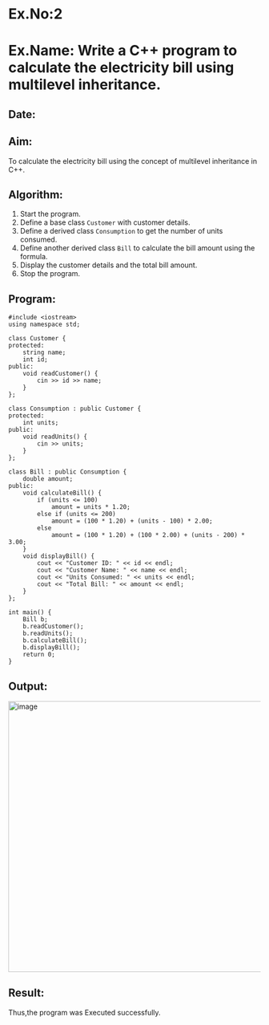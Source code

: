 # Ex.No:2  
# Ex.Name: Write a C++ program to calculate the electricity bill using multilevel inheritance.  
## Date:  

## Aim:  
To calculate the electricity bill using the concept of multilevel inheritance in C++.  

## Algorithm:  
1. Start the program.  
2. Define a base class `Customer` with customer details.  
3. Define a derived class `Consumption` to get the number of units consumed.  
4. Define another derived class `Bill` to calculate the bill amount using the formula.  
5. Display the customer details and the total bill amount.  
6. Stop the program.  

## Program:  
```
#include <iostream>
using namespace std;

class Customer {
protected:
    string name;
    int id;
public:
    void readCustomer() {
        cin >> id >> name;
    }
};

class Consumption : public Customer {
protected:
    int units;
public:
    void readUnits() {
        cin >> units;
    }
};

class Bill : public Consumption {
    double amount;
public:
    void calculateBill() {
        if (units <= 100)
            amount = units * 1.20;
        else if (units <= 200)
            amount = (100 * 1.20) + (units - 100) * 2.00;
        else
            amount = (100 * 1.20) + (100 * 2.00) + (units - 200) * 3.00;
    }
    void displayBill() {
        cout << "Customer ID: " << id << endl;
        cout << "Customer Name: " << name << endl;
        cout << "Units Consumed: " << units << endl;
        cout << "Total Bill: " << amount << endl;
    }
};

int main() {
    Bill b;
    b.readCustomer();
    b.readUnits();
    b.calculateBill();
    b.displayBill();
    return 0;
}
```

## Output:
<img width="839" height="540" alt="image" src="https://github.com/user-attachments/assets/210c6d8a-00a6-4475-bad7-edc111121eab" />

## Result:
Thus,the program was Executed successfully.
